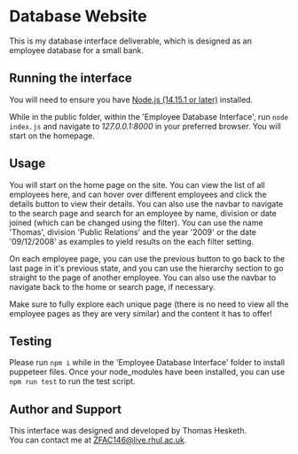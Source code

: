 # Database Website

This is my database interface deliverable, which is designed as an employee database for a small bank.

## Running the interface

You will need to ensure you have [Node.js (14.15.1 or later)](https://nodejs.org/en/) installed.

While in the public folder, within the 'Employee Database Interface', run ```node index.js``` and navigate to *127.0.0.1:8000* in your preferred browser. You will start on the homepage.

## Usage

You will start on the home page on the site. You can view the list of all employees here, and can hover over different employees and click the details button to view their details. You can also use the navbar to navigate to the search page and search for an employee by name, division or date joined (which can be changed using the filter). You can use the name 'Thomas', division 'Public Relations' and the year '2009' or the date '09/12/2008' as examples to yield results on the each filter setting.

On each employee page, you can use the previous button to go back to the last page in it's previous state, and you can use the hierarchy section to go straight to the page of another employee. You can also use the navbar to navigate back to the home or search page, if necessary.

Make sure to fully explore each unique page (there is no need to view all the employee pages as they are very similar) and the content it has to offer!

## Testing

Please run ```npm i``` while in the 'Employee Database Interface' folder to install puppeteer files. Once your node_modules have been installed, you can use ```npm run test``` to run the test script.

## Author and Support

This interface was designed and developed by Thomas Hesketh.\
You can contact me at <ZFAC146@live.rhul.ac.uk>.
